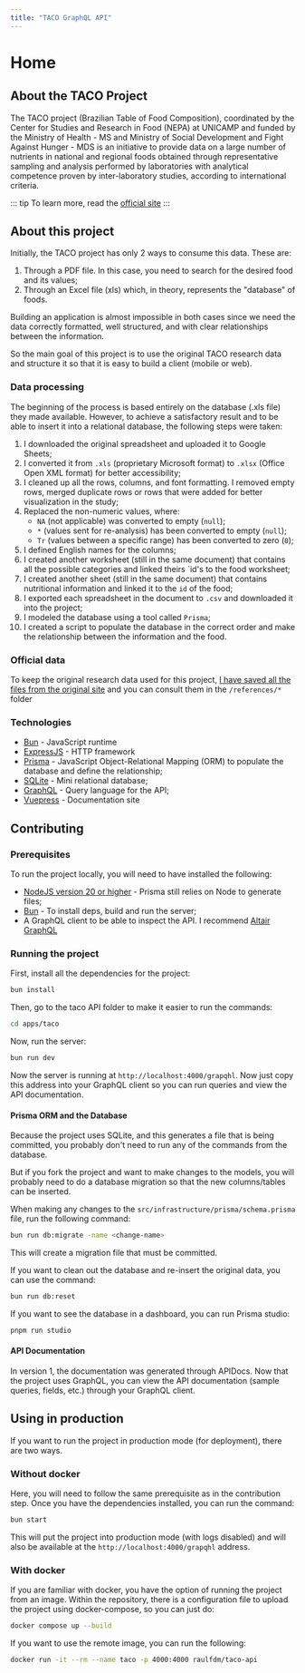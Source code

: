 ```yaml
---
title: "TACO GraphQL API"
---
```


# Home

## About the TACO Project

The TACO project (Brazilian Table of Food Composition), coordinated by the Center for Studies and Research in Food (NEPA) at UNICAMP and funded by the Ministry of Health - MS and Ministry of Social Development and Fight Against Hunger - MDS is an initiative to provide data on a large number of nutrients in national and regional foods obtained through representative sampling and analysis performed by laboratories with analytical competence proven by inter-laboratory studies, according to international criteria.

::: tip
To learn more, read the [official site](http://www.nepa.unicamp.br/taco/home.php?ativo=home)
:::

## About this project

Initially, the TACO project has only 2 ways to consume this data. These are:

1. Through a PDF file. In this case, you need to search for the desired food and its values;
2. Through an Excel file (xls) which, in theory, represents the "database" of foods.

Building an application is almost impossible in both cases since we need the data correctly formatted, well structured, and with clear relationships between the information.

So the main goal of this project is to use the original TACO research data and structure it so that it is easy to build a client (mobile or web).

### Data processing

The beginning of the process is based entirely on the database (.xls file) they made available. However, to achieve a satisfactory result and to be able to insert it into a relational database, the following steps were taken:

1. I downloaded the original spreadsheet and uploaded it to Google Sheets;
2. I converted it from `.xls` (proprietary Microsoft format) to `.xlsx` (Office Open XML format) for better accessibility;
3. I cleaned up all the rows, columns, and font formatting. I removed empty rows, merged duplicate rows or rows that were added for better visualization in the study;
4. Replaced the non-numeric values, where:
   - `NA` (not applicable) was converted to empty (`null`);
   - `*` (values sent for re-analysis) has been converted to empty (`null`);
   - `Tr` (values between a specific range) has been converted to zero (`0`);
5. I defined English names for the columns;
6. I created another worksheet (still in the same document) that contains all the possible categories and linked theirs `id's to the food worksheet;
7. I created another sheet (still in the same document) that contains nutritional information and linked it to the `id` of the food;
8. I exported each spreadsheet in the document to `.csv` and downloaded it into the project;
9. I modeled the database using a tool called `Prisma`;
10. I created a script to populate the database in the correct order and make the relationship between the information and the food.

### Official data

To keep the original research data used for this project, [I have saved all the files from the original site](https://www.nepa.unicamp.br/taco/tabela.php?ativo=tabela) and you can consult them in the `/references/*` folder

### Technologies

- [Bun](https://bun.sh/) - JavaScript runtime
- [ExpressJS](https://expressjs.com) - HTTP framework
- [Prisma](https://www.prisma.io/) - JavaScript Object-Relational Mapping (ORM) to populate the database and define the relationship;
- [SQLite](https://sqlite.org/) - Mini relational database;
- [GraphQL](https://graphql.org/) - Query language for the API;
- [Vuepress](https://v2.vuepress.vuejs.org/) - Documentation site

## Contributing

### Prerequisites

To run the project locally, you will need to have installed the following:

- [NodeJS version 20 or higher](https://nodejs.org/en) - Prisma still relies on Node to generate files;
- [Bun](https://bun.sh/) - To install deps, build and run the server;
- A GraphQL client to be able to inspect the API.
  I recommend [Altair GraphQL](https://altairgraphql.dev/)

### Running the project

First, install all the dependencies for the project:

```bash
bun install
```

Then, go to the taco API folder to make it easier to run the commands:

```bash
cd apps/taco
```

Now, run the server:

```bash
bun run dev
```

Now the server is running at `http://localhost:4000/grapqhl`. Now just copy this address into your GraphQL client so you can run queries and view the API documentation.

#### Prisma ORM and the Database

Because the project uses SQLite, and this generates a file that is being committed, you probably don't need to run any of the commands from the database.

But if you fork the project and want to make changes to the models, you will probably need to do a database migration so that the new columns/tables can be inserted.

When making any changes to the `src/infrastructure/prisma/schema.prisma` file, run the following command:

```bash
bun run db:migrate -name <change-name>
```

This will create a migration file that must be committed.

If you want to clean out the database and re-insert the original data, you can use the command:

```bash
bun run db:reset
```

If you want to see the database in a dashboard, you can run Prisma studio:

```bash
pnpm run studio
```

#### API Documentation

In version 1, the documentation was generated through APIDocs.
Now that the project uses GraphQL, you can view the API documentation (sample queries, fields, etc.) through your GraphQL client.

## Using in production

If you want to run the project in production mode (for deployment), there are two ways.

### Without docker

Here, you will need to follow the same prerequisite as in the contribution step.
Once you have the dependencies installed, you can run the command:

```bash
bun start
```

This will put the project into production mode (with logs disabled) and will also be available at the `http://localhost:4000/grapqhl` address.

### With docker

If you are familiar with docker, you have the option of running the project from an image.
Within the repository, there is a configuration file to upload the project using docker-compose, so you can just do:

```bash
docker compose up --build
```

If you want to use the remote image, you can run the following:

```bash
docker run -it --rm --name taco -p 4000:4000 raulfdm/taco-api
```
